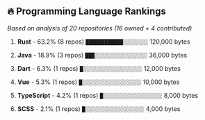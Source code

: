 ## 🔥 Programming Language Rankings

*Based on analysis of 20 repositories (16 owned + 4 contributed)*

1. **Rust** - 63.2% (8 repos)
   `████████████░░░░░░░░` 120,000 bytes

2. **Java** - 18.9% (3 repos)
   `███░░░░░░░░░░░░░░░░░` 36,000 bytes

3. **Dart** - 6.3% (1 repos)
   `█░░░░░░░░░░░░░░░░░░░` 12,000 bytes

4. **Vue** - 5.3% (1 repos)
   `█░░░░░░░░░░░░░░░░░░░` 10,000 bytes

5. **TypeScript** - 4.2% (1 repos)
   `█░░░░░░░░░░░░░░░░░░░` 8,000 bytes

6. **SCSS** - 2.1% (1 repos)
   `█░░░░░░░░░░░░░░░░░░░` 4,000 bytes
